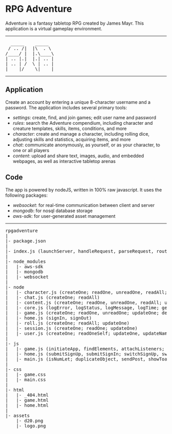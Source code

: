 # RPG Adventure

Adventure is a fantasy tabletop RPG created by James Mayr. This application is a virtual gameplay environment.

---
<pre>
  _____    _____  
 / .. /|  |\  . \ 
/____/ |  |.\____\
| .. |.|  |.| .. |
| .. | /  \ | .. |
|____|/    \|____|
</pre>
---

## Application
Create an account by entering a unique 8-character username and a password.
The application includes several primary tools:
* *settings*: create, find, and join games; edit user name and password
* *rules*: search the Adventure compendium, including character and creature templates, skills, items, conditions, and more
* *character*: create and manage a character, including rolling dice, adjusting skills and statistics, acquiring items, and more
* *chat*: communicate anonymously, as yourself, or as your character, to one or all players
* *content*: upload and share text, images, audio, and embedded webpages, as well as interactive tabletop arenas

## Code
The app is powered by nodeJS, written in 100% raw javascript.
It uses the following packages:
* *websocket*: for real-time communication between client and server
* *mongodb*: for nosql database storage
* *aws-sdk*: for user-generated asset management

---
<pre>
rpgadventure
|
|- package.json
|
|- index.js (launchServer, handleRequest, parseRequest, routeRequest, \_302, \_403, \_404; handleSocket, parseSocket, routeSocket, sendSocketData, \_400)
|
|- node_modules
|   |- aws-sdk
|   |- mongodb
|   |- websocket
|
|- node
|   |- character.js (createOne; readOne, unreadOne, readAll; updateOne, updateName, updateAccess, updateData, updateImage; deleteOne)
|   |- chat.js (createOne; readAll)
|   |- content.js (createOne; readOne, unreadOne, readAll; updateOne, updateName, updateAccess, updateData, updateFile, updateArena; deleteOne)
|   |- core.js (logError, logStatus, logMessage, logTime; getEnvironment, getContentType, getSchema, getAsset; isNumLet; renderHTML, constructHeaders, duplicateObject, alphabetizeArray; hashRandom, generateRandom, chooseRandom, rollRandom; accessFiles, accessS3; accessDatabase, accessMongo)
|   |- game.js (createOne; readOne, unreadOne; updateOne; deleteOne)
|   |- home.js (signIn, signOut)
|   |- roll.js (createOne; readAll; updateOne)
|   |- session.js (createOne; readOne; updateOne)
|   |- user.js (createOne; readOneSelf; updateOne, updateName, updatePassword, updateSettings, updateGame, updateCharacter, updateContent; deleteOne)
|
|- js
|   |- game.js (initiateApp, findElements, attachListeners; createSocket, checkSocket, receiveSocket; addToRolls, updateInRolls, receiveRolls, createRollGroup, updateRollGroup; changeTool; listGames, changeGameSelection, selectGame, receiveGame, clearGame, clearGameChat, clearGameRolls, deleteGame, updateUserVolume, updateUserName, updateUserPassword, receiveUser, signout; searchRules, displaySearchResult, sendSearchResultToChat, addSearchResultToCharacter; changeCharacterMode, saveCharacter, receiveCharacter, listCharacterTemplates, listCharacters, changeCharacterSelection, selectCharacter, uploadCharacter, downloadCharacter, updateCharacterAccess, updateCharacterName, duplicateCharacter, deleteCharacter, rollDie, displayCharacter, rolld20, rolld6, toggled6, uploadCharacterImage, resetCharacterImage, listCharacterRaces, updateCharacterInfo, updateCharacterRace, displayCharacterInfo, updateCharacterStatistic, displayCharacterStatistic, listCharacterSkills, addCharacterSkill, removeCharacterSkill, updateCharacterSkill, displayCharacterSkill, listCharacterItems, addCharacterItem, removeCharacterItem, updateCharacterItem, equipCharacterItem, displayCharacterItems, listCharacterConditions, addCharacterCondition, removeCharacterCondition, displayCharacterConditions, updateCharacterDamage, recoverCharacterDamage, damageCharacterStatistic; listChatRecipients, submitChat, receiveChat, createChat; listContent, changeContentSelection, selectContent, sendContentToChat, openContentFromChat, updateContentName, updateContentAccess, updateContentData, uploadContentFile, duplicateContent, deleteContent, displayContent, displayContentInChat, receiveContent, grabContent, moveContent, ungrabContent, zoomContent, addContentArenaObject, updateContentArenaObject, removeContentArenaObject, displayContentArena, displayContentArenaObjectListing, displayContentArenaCanvas, displayContentArenaObject, displayContentArenaGrid, zoomArena, panContentArena, startPanningContentArena, stopPanningContentArena, grabContentArenaObject, moveContentArenaObject, ungrabContentArenaObject)
|   |- home.js (submitSignUp, submitSignIn; switchSignUp, switchSignIn)
|   |- main.js (isNumLet; duplicateObject, sendPost, showToast; generateRandom, sortRandom; resizeCanvas, clearCanvas, translateCanvas, rotateCanvas, drawLine, drawCircle, drawRectangle, drawImage, drawText)
|
|- css
|   |- game.css
|   |- main.css
|
|- html
|   |- _404.html
|   |- game.html
|   |- home.html
|
|- assets
	|- d20.png
	|- logo.png
</pre>
